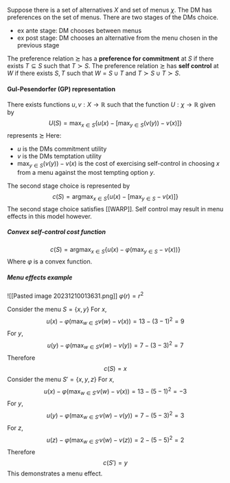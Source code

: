 Suppose there is a set of alternatives $X$ and set of menus $\chi$. The DM has preferences on the set of menus. There are two stages of the DMs choice. 
- ex ante stage: DM chooses between menus
- ex post stage: DM chooses an alternative from the menu chosen in the previous stage

The preference relation $\succsim$ has a **preference for commitment** at $S$ if there exists $T\subseteq S$ such that $T\succ S$. The preference relation $\succsim$ has **self control** at $W$ if there exists $S,T$ such that $W=S\cup T$ and $T\succ S\cup T\succ S$.

#### Gul-Pesendorfer (GP) representation
There exists functions $u,v:X\to \mathbb R$ such that the function $U:\chi\to\mathbb R$ given by $$U(S)=\text{max}_{x\in S}\{u(x)-[\text{max}_{y\in S}(v(y))-v(x)]\}$$represents $\succsim$
Here:
- $u$ is the DMs commitment utility
- $v$ is the DMs temptation utility
- $\text{max}_{y\in S}(v(y))-v(x)$ is the cost of exercising self-control in choosing $x$ from a menu against the most tempting option $y$.

The second stage choice is represented by $$c(S)=\text{argmax}_{x\in S}\{u(x)-[\max_{y\in S}-v(x)]\}$$The second stage choice satisfies [[WARP]]. Self control may result in menu effects in this model however. 

##### Convex self-control cost function
$$c(S)=\text{arg}\max_{x\in S}\{u(x)-\varphi(\max_{y\in S}-v(x))\}$$Where $\varphi$ is a convex function. 

##### Menu effects example
![[Pasted image 20231210013631.png]]
$\varphi(r)=r^2$

Consider the menu $S=\{x,y\}$
For $x$, $$u(x)-\varphi(\max_{w\in S}v(w)-v(x))=13-(3-1)^2=9$$For $y$, $$u(y)-\varphi(\max_{w\in S}v(w)-v(y))=7-(3-3)^2=7$$Therefore $$c(S)=x$$
Consider the menu $S'=\{x,y,z\}$
For $x$, $$u(x)-\varphi(\max_{w\in S'}v(w)-v(x))=13-(5-1)^2=-3$$For $y$, $$u(y)-\varphi(\max_{w\in S'}v(w)-v(y))=7-(5-3)^2=3$$For $z$,
$$u(z)-\varphi(\max_{w\in S'}v(w)-v(z))=2-(5-5)^2=2$$
Therefore $$c(S')=y$$This demonstrates a menu effect.